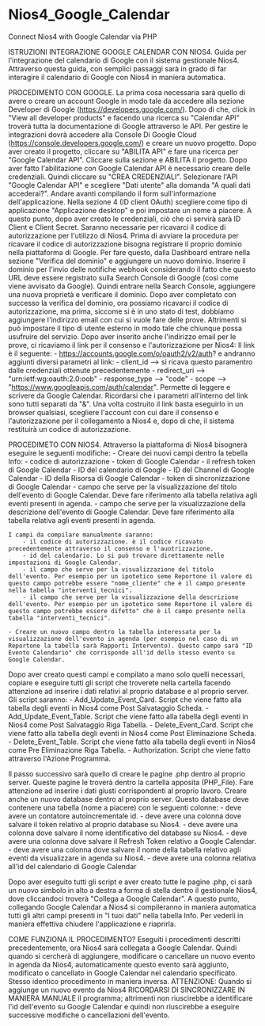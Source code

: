 # Nios4_Google_Calendar
Connect Nios4 with Google Calendar via PHP

ISTRUZIONI INTEGRAZIONE GOOGLE CALENDAR CON NIOS4. 
Guida per l'integrazione del calendario di Google con il sistema gestionale Nios4.
Attraverso questa guida, con semplici passaggi sarà in grado di far interagire il calendario di Google con Nios4 in maniera automatica.

PROCEDIMENTO CON GOOGLE. 
La prima cosa necessaria sarà quello di avere o creare un account Google in modo tale da accedere alla sezione Developer di Google (https://developers.google.com/). Dopo di che, click in "View all developer products" e facendo una ricerca su "Calendar API" troverà tutta la documentazione di Google attraverso le API.
Per gestire le integrazioni dovrà accedere alla Console Di Google Cloud (https://console.developers.google.com/) e creare un nuovo progetto.
Dopo aver creato il progetto, cliccare su "ABILITA API" e fare una ricerca per "Google Calendar API". Cliccare sulla sezione e ABILITA il progetto.
Dopo aver fatto l'abilitazione con Google Calendar API è necessario creare delle credenziali. Quindi cliccare su "CREA CREDENZIALI". Selezionare l'API "Google Calendar API" e scegliere "Dati utente" alla domanda "A quali dati accederai?". Andare avanti compilando il form sull'informazione dell'applicazione. Nella sezione 4 (ID client OAuth) scegliere come tipo di applicazione "Applicazione desktop" e poi impostare un nome a piacere.
A questo punto, dopo aver creato le credenziali, ciò che ci servirà sarà ID Client e Client Secret. Saranno necessarie per ricavarci il codice di autorizzazione per l'utilizzo di Nios4.
Prima di avviare la procedura per ricavare il codice di autorizzazione bisogna registrare il proprio dominio nella piattaforma di Google. Per fare questo, dalla Dashboard entrare nella sezione "Verifica del dominio" e aggiungere un nuovo dominio. Inserire il dominio per l'invio delle notifiche webhook considerando il fatto che questo URL deve essere registrato sulla Search Console di Google (così come viene avvisato da Google). Quindi entrare nella Search Console, aggiungere una nuova proprietà e verificare il dominio.
Dopo aver completato con successo la verifica del dominio, ora possiamo ricavarci il codice di autorizzazione, ma prima, siccome si è in uno stato di test, dobbiamo aggiungere l'indirizzo email con cui si vuole fare delle prove. Altrimenti si può impostare il tipo di utente esterno in modo tale che chiunque possa usufruire del servizio.
Dopo aver inserito anche l'indirizzo email per le prove, ci ricaviamo il link per il consenso e l'autorizzazione per Nios4:
Il link è il seguente:
	- https://accounts.google.com/o/oauth2/v2/auth?
e andranno aggiunti diversi parametri al link:
	- client_id --> si ricava questo paramentro dalle credenziali ottenute precedentemente
	- redirect_uri --> "urn:ietf:wg:oauth:2.0:oob"
	- response_type --> "code"
	- scope --> "https://www.googleapis.com/auth/calendar". Permette di leggere e scrivere da Google Calendar.
Ricordarsi che i parametri all'interno del link sono tutti separati da "&".
Una volta costruito il link basta eseguirlo in un browser qualsiasi, scegliere l'account con cui dare il consenso e l'autorizzazione per il collegamento a Nios4 e, dopo di che, il sistema restituirà un codice di autorizzazione.

PROCEDIMETO CON NIOS4. 
Attraverso la piattaforma di Nios4 bisognerà eseguire le seguenti modifiche:
	- Creare dei nuovi campi dentro la tebella Info:
		- codice di autorizzazione
		- token di Google Calendar
		- il refresh token di Google Calendar
		- ID del calendario di Google
		- ID del Channel di Google Calendar
		- ID della Risorsa di Google Calendar
		- token di sincronizzazione di Google Calendar
		- campo che serve per la visualizzazione del titolo dell'evento di Google Calendar. Deve fare riferimento alla tabella relativa agli eventi presenti in agenda.
		- campo che serve per la visualizzazione della descrizione dell'evento di Google Calendar. Deve fare riferimento alla tabella relativa agli eventi presenti in agenda.

	I campi da compilare manualmente saranno:
		- il codice di autorizzazione. è il codice ricavato precedentemente attraverso il consenso e l'auotrizzazione.
		- id del calendario. Lo si può trovare direttamente nelle impostazioni di Google Calendar.
		- il campo che serve per la visualizzazione del titolo dell'evento. Per esempio per un ipotetico seme Reportone il valore di questo campo potrebbe essere "nome_cliente" che è il campo presente nella tabella "interventi_tecnici".
		- il campo che serve per la visualizzazione della descrizione dell'evento. Per esempio per un ipotetico seme Reportone il valore di questo campo potrebbe essere difetto" che è il campo presente nella tabella "interventi_tecnici".

	- Creare un nuovo campo dentro la tabella interessata per la visualizzazione dell'evento in agenda (per esempio nel caso di un Reportone la tabella sarà Rapporti Intervento). Questo campo sarà "ID Evento Calendario" che corrisponde all'id dello stesso evento su Google Calendar.

Dopo aver creato questi campi e compilato a mano solo quelli necessari, copiare e eseguire tutti gli script che troverete nella cartella facendo attenzione ad inserire i dati relativi al proprio database e al proprio server. Gli script saranno:
	- Add_Update_Event_Card. Script che viene fatto alla tabella degli eventi in Nios4 come Post Salvataggio Scheda.
	- Add_Update_Event_Table. Script che viene fatto alla tabella degli eventi in Nios4 come Post Salvataggio Riga Tabella.
	- Delete_Event_Card. Script che viene fatto alla tabella degli eventi in Nios4 come Post Eliminazione Scheda.
	- Delete_Event_Table. Script che viene fatto alla tabella degli eventi in Nios4 come Pre Eliminazione Riga Tabella.
	- Authorization. Script che viene fatto attraverso l'Azione Programma.
	
Il passo successivo sarà quello di creare le pagine .php dentro al proprio server. Queste pagine le troverà dentro la cartella apposita (PHP_File). Fare attenzione ad inserire i dati giusti corrispondenti al proprio lavoro.
Creare anche un nuovo database dentro al proprio server. Questo database deve contenere una tabella (nome a piacere) con le seguenti colonne:
	- deve avere un contatore autoincrementale id.
	- deve avere una colonna dove salvare il token relativo al proprio database su Nios4.
	- deve avere una colonna dove salvare il nome identificativo del database su Nios4.
	- deve avere una colonna dove salvare il Refresh Token relativo a Google Calendar.
	- deve avere una colonna dove salvare il nome della tabella relativo agli eventi da visualizzare in agenda su Nios4.
	- deve avere una colonna relativa all'id del calendario di Google Calendar

Dopo aver eseguito tutti gli script e aver creato tutte le pagine .php, ci sarà un nuovo simbolo in alto a destra a forma di stella dentro il gestionale Nios4, dove cliccandoci troverà "Collega a Google Calendar". A questo punto, collegando Google Calendar a Nios4 si compileranno in maniera automatica tutti gli altri campi presenti in "I tuoi dati" nella tabella Info. Per vederli in maniera effettiva chiudere l'applicazione e riaprirla.

COME FUNZIONA IL PROCEDIMENTO? 
Eseguiti i procedimenti descritti precedentemente, ora Nios4 sarà collegata a Google Calendar. Quindi quando si cercherà di aggiungere, modificare o cancellare un nuovo evento in agenda da Nios4, automaticamente questo evento sarà aggiunto, modificato o cancellato in Google Calendar nel calendario specificato. Stesso identico procedimento in maniera inversa.
ATTENZIONE: Quando si aggiunge un nuovo evento da Nios4 RICORDARSI DI SINCRONIZZARE IN MANIERA MANUALE il programma; altrimenti non riuscirebbe a identificare l'id dell'evento su Google Calendar e quindi non riuscirebbe a eseguire successive modifiche o cancellazioni dell'evento.




